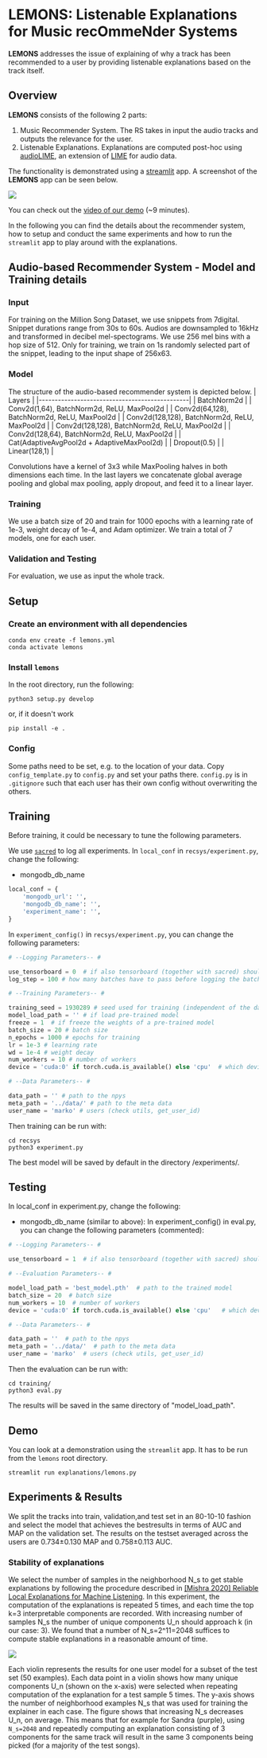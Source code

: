 # LEMONS: Listenable Explanations for Music recOmmeNder Systems
**LEMONS** addresses the issue of explaining of why a track has been recommended to a user by providing listenable explanations based on the track itself.

## Overview

**LEMONS** consists of the following 2 parts: 

1. Music Recommender System. The RS takes in input the audio tracks and outputs the relevance for the user. 
2. Listenable Explanations. Explanations are computed post-hoc using [audioLIME](https://github.com/CPJKU/audioLIME), an extension of [LIME](https://arxiv.org/abs/1602.04938) for audio data.

The functionality is demonstrated using a [streamlit](https://www.streamlit.io/) app. A screenshot of the **LEMONS** app can be seen below.

![](imgs/landing_page.png)

You can check out the [video of our demo](https://www.youtube.com/watch?v=giSPrPnZ7mc) (~9 minutes).

In the following you can find the details about the recommender system, how to setup and conduct the same experiments and how to run the `streamlit` app to play around with the explanations.

## Audio-based Recommender System - Model and Training details
### Input
For training on the Million Song Dataset, we use snippets from 7digital. Snippet durations range from 30s to 60s.
Audios are downsampled to 16kHz and transformed in decibel mel-spectograms. We use 256 mel bins with a hop size of 512. Only for training, we train on 1s randomly selected part of the snippet, leading to the input shape of 256x63.

### Model
The structure of the audio-based recommender system is depicted below.
| Layers                                        |
|-----------------------------------------------|
| BatchNorm2d                                   |
| Conv2d(1,64), BatchNorm2d, ReLU, MaxPool2d    |
| Conv2d(64,128), BatchNorm2d, ReLU, MaxPool2d  |
| Conv2d(128,128), BatchNorm2d, ReLU, MaxPool2d |
| Conv2d(128,128), BatchNorm2d, ReLU, MaxPool2d |
| Conv2d(128,64), BatchNorm2d, ReLU, MaxPool2d  |
| Cat(AdaptiveAvgPool2d + AdaptiveMaxPool2d)    |
| Dropout(0.5)                                  |
| Linear(128,1)                                 |

Convolutions have a kernel of 3x3 while MaxPooling halves in both dimensions each time.
In the last layers we concatenate global average pooling and global max pooling, apply dropout, and feed it to a linear layer.

### Training
We use a batch size of 20 and train for 1000 epochs with a learning rate of 1e-3, weight decay of 1e-4, and Adam optimizer.
We train a total of 7 models, one for each user. 

### Validation and Testing
For evaluation, we use as input the whole track.

## Setup

### Create an environment with all dependencies

```shell script
conda env create -f lemons.yml
conda activate lemons
```

### Install `lemons`
In the root directory, run the following:
```shell script
python3 setup.py develop
```
or, if it doesn't work
```shell script
pip install -e .
```

### Config

Some paths need to be set, e.g. to the location of your data.
Copy `config_template.py` to `config.py` and set your paths there. `config.py` is in `.gitignore` 
such that each user has their own config without overwriting the others.

## Training
Before training, it could be necessary to tune the following parameters.

We use [`sacred`](https://github.com/IDSIA/sacred) to log all experiments. In `local_conf` in `recsys/experiment.py`, change the following:
- mongodb_db_name 
```python
local_conf = {
    'mongodb_url': '',
    'mongodb_db_name': '',
    'experiment_name': '',
}
```

In `experiment_config()` in `recsys/experiment.py`, you can change the following parameters:
```python
# --Logging Parameters-- #

use_tensorboard = 0  # if also tensorboard (together with sacred) should be used
log_step = 100 # how many batches have to pass before logging the batch loss (NB. this is not for avg_loss)

# --Training Parameters-- #

training_seed = 1930289 # seed used for training (independent of the data seed)
model_load_path = '' # if load pre-trained model
freeze = 1  # if freeze the weights of a pre-trained model
batch_size = 20 # batch size
n_epochs = 1000 # epochs for training
lr = 1e-3 # learning rate
wd = 1e-4 # weight decay
num_workers = 10 # number of workers
device = 'cuda:0' if torch.cuda.is_available() else 'cpu'  # which device to use

# --Data Parameters-- #

data_path = '' # path to the npys
meta_path = '../data/' # path to the meta data
user_name = 'marko' # users (check utils, get_user_id)
```
Then training can be run with:
```shell script
cd recsys
python3 experiment.py
```
The best model will be saved by default in the directory /experiments/<date>.

## Testing

In local_conf in experiment.py, change the following:
- mongodb_db_name  (similar to above):
In experiment_config() in eval.py, you can change the following parameters (commented):
```python
# --Logging Parameters-- #

use_tensorboard = 1  # if also tensorboard (together with sacred) should be used

# --Evaluation Parameters-- #

model_load_path = 'best_model.pth'  # path to the trained model
batch_size = 20  # batch size
num_workers = 10  # number of workers
device = 'cuda:0' if torch.cuda.is_available() else 'cpu'   # which device to use

# --Data Parameters-- #

data_path = ''  # path to the npys
meta_path = '../data/'  # path to the meta data
user_name = 'marko'  # users (check utils, get_user_id)
```
Then the evaluation can be run with:
```shell script
cd training/
python3 eval.py
```
The results will be saved in the same directory of "model_load_path".

## Demo 

You can look at a demonstration using the `streamlit` app. 
It has to be run from the `lemons` root directory.

```
streamlit run explanations/lemons.py
```

## Experiments & Results

We split the tracks into train, validation,and test set in an 80-10-10 fashion and select the model that achieves the bestresults in terms of AUC and MAP on the validation set. The results on the testset averaged across the users are 0.734±0.130 MAP and 0.758±0.113 AUC.

### Stability of explanations
We select the number of samples in the neighborhood N_s to get stable explanations by following the procedure described in [[Mishra 2020] Reliable Local Explanations for Machine Listening](https://arxiv.org/abs/2005.07788). In this experiment, the computation of the explanations is repeated 5 times, and each time the top k=3 interpretable components are recorded. With increasing number of samples N_s the number of unique components U_n should approach k (in our case: 3). We found that a number of N_s=2^11=2048 suffices to compute stable explanations in a reasonable amount of time.

![](imgs/stability.png)

Each violin represents the results for one user model for a subset of the test set (50 examples). Each data point in a violin shows how many unique components U_n (shown on the x-axis) were selected when repeating computation of the explanation for a test sample 5 times. The y-axis shows the number of neighborhood examples N_s that was used for training the explainer in each case. The figure shows that increasing N_s decreases U_n, on average. This means that for example for Sandra (purple), using `N_s=2048` and repeatedly computing an explanation consisting of 3 components for the same track will result in the same 3 components being picked (for a majority of the test songs).
